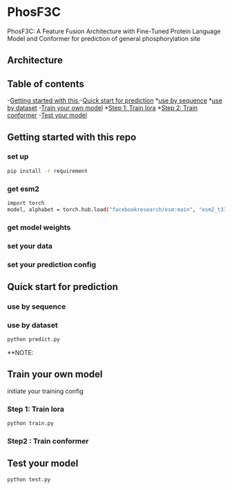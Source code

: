 # PhosF3C
PhosF3C: A Feature Fusion Architecture with Fine-Tuned Protein Language Model and Conformer for prediction of general phosphorylation site

## Architecture

## Table of contents
-[Getting started with this ](#)
-[Quick start for prediction](#)
  *[use by sequence](*)
  *[use by dataset](*)
-[Train your own model](*)
  *[Step 1: Train lora](*)
  *[Step 2: Train conformer](*)
-[Test your model](*)


## Getting started with this repo

### set up
```bash
pip install -r requirement
```

### get esm2
```bash
import torch
model, alphabet = torch.hub.load("facebookresearch/esm:main", "esm2_t33_650M_UR50D")
```
### get model weights

### set your data

### set your prediction config

## Quick start for prediction

### use by sequence

### use by dataset

```bash
python predict.py
```
**NOTE:

## Train your own model

initiate your training config

### Step 1: Train lora

```bash
python train.py
```

### Step2 : Train conformer

## Test your model
```bash
python test.py
```
